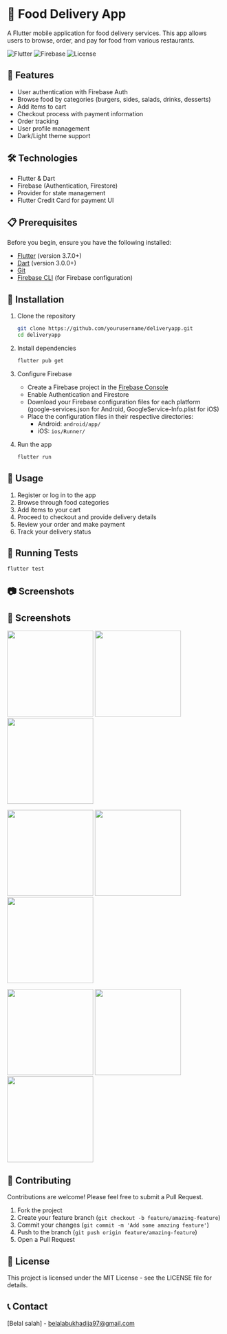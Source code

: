 # 🍔 Food Delivery App

A Flutter mobile application for food delivery services. This app allows users to browse, order, and pay for food from various restaurants.

![Flutter](https://img.shields.io/badge/Flutter-3.0+-02569B?style=flat&logo=flutter)
![Firebase](https://img.shields.io/badge/Firebase-FFCA28?style=flat&logo=firebase&logoColor=black)
![License](https://img.shields.io/badge/License-MIT-blue)

## 📱 Features

- User authentication with Firebase Auth
- Browse food by categories (burgers, sides, salads, drinks, desserts)
- Add items to cart
- Checkout process with payment information
- Order tracking
- User profile management
- Dark/Light theme support

## 🛠️ Technologies

- Flutter & Dart
- Firebase (Authentication, Firestore)
- Provider for state management
- Flutter Credit Card for payment UI

## 📋 Prerequisites

Before you begin, ensure you have the following installed:
- [Flutter](https://flutter.dev/docs/get-started/install) (version 3.7.0+)
- [Dart](https://dart.dev/get-dart) (version 3.0.0+)
- [Git](https://git-scm.com/)
- [Firebase CLI](https://firebase.google.com/docs/cli) (for Firebase configuration)

## 🚀 Installation

1. Clone the repository
   ```bash
   git clone https://github.com/yourusername/deliveryapp.git
   cd deliveryapp
   ```

2. Install dependencies
   ```bash
   flutter pub get
   ```

3. Configure Firebase
   - Create a Firebase project in the [Firebase Console](https://console.firebase.google.com/)
   - Enable Authentication and Firestore
   - Download your Firebase configuration files for each platform (google-services.json for Android, GoogleService-Info.plist for iOS)
   - Place the configuration files in their respective directories:
     - Android: `android/app/`
     - iOS: `ios/Runner/`

4. Run the app
   ```bash
   flutter run
   ```

## 📝 Usage

1. Register or log in to the app
2. Browse through food categories
3. Add items to your cart
4. Proceed to checkout and provide delivery details
5. Review your order and make payment
6. Track your delivery status

## 🧪 Running Tests

```bash
flutter test
```

## 📷 Screenshots

<h2>📸 Screenshots</h2>
<p>
  <img src="screenshots/im2.jpg" width="200">
  <img src="screenshots/im3.jpg" width="200">
  <img src="screenshots/im4.jpg" width="200">
</p>
<p>
  <img src="screenshots/im5.jpg" width="200">
  <img src="screenshots/im6.jpg" width="200">
  <img src="screenshots/im7.jpg" width="200">
</p>
<p>
  <img src="screenshots/im8.jpg" width="200">
  <img src="screenshots/im9.jpg" width="200">
  <img src="screenshots/im10.jpg" width="200">
</p>


## 🤝 Contributing

Contributions are welcome! Please feel free to submit a Pull Request.

1. Fork the project
2. Create your feature branch (`git checkout -b feature/amazing-feature`)
3. Commit your changes (`git commit -m 'Add some amazing feature'`)
4. Push to the branch (`git push origin feature/amazing-feature`)
5. Open a Pull Request

## 📄 License

This project is licensed under the MIT License - see the LICENSE file for details.

## 📞 Contact

 [Belal salah]    - belalabukhadija97@gmail.com

